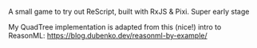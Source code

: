 A small game to try out ReScript, built with RxJS & Pixi.
Super early stage

My QuadTree implementation is adapted from this (nice!) intro to ReasonML: https://blog.dubenko.dev/reasonml-by-example/ 